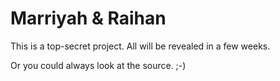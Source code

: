 Marriyah &amp; Raihan
=====================

This is a top-secret project. All will be revealed in a few weeks.

Or you could always look at the source. ;-)
